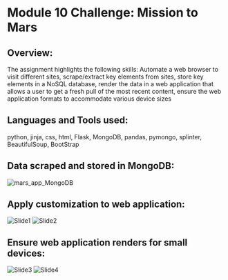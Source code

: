 # Module 10 Challenge: Mission to Mars

## Overview:
The assignment highlights the following skills:
Automate a web browser to visit different sites,
scrape/extract key elements from sites,
store key elements in a NoSQL database,
render the data in a web application that allows a user to get a fresh pull of the most recent content,
ensure the web application formats to accommodate various device sizes

## Languages and Tools used:
python, jinja, css, html, Flask, MongoDB, pandas, pymongo, splinter, BeautifulSoup, BootStrap

## Data scraped and stored in MongoDB:

![mars_app_MongoDB](https://user-images.githubusercontent.com/88041368/138779810-b9cb0d6e-1c67-48be-9340-e72576252f6e.png)

## Apply customization to web application:

![Slide1](https://user-images.githubusercontent.com/88041368/138780010-35e92457-f380-4f3c-9239-b1a8af27312a.JPG)
![Slide2](https://user-images.githubusercontent.com/88041368/138780011-4db31cc3-c2be-428e-b1b8-38446b601e0b.JPG)

## Ensure web application renders for small devices:

![Slide3](https://user-images.githubusercontent.com/88041368/138780012-bc26a4a5-d576-4c84-b790-80639ef7bf42.JPG)
![Slide4](https://user-images.githubusercontent.com/88041368/138780013-38394c1d-3dd7-46f8-96f6-0d31ab1f7636.JPG)
